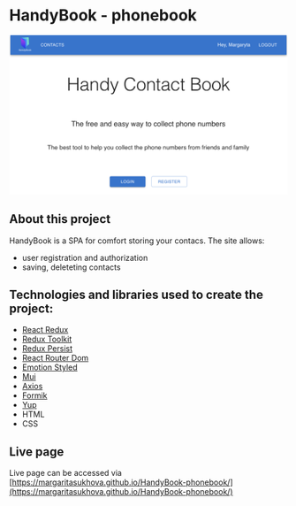 # HandyBook - phonebook

<img src="/src/images/poster.png">

## About this project

HandyBook is a SPA for comfort storing your contacs. The site allows:
* user registration and authorization
* saving, deleteting contacts

## Technologies and libraries used to create the project:

* [React Redux](https://react-redux.js.org)
* [Redux Toolkit](https://redux-toolkit.js.org)
* [Redux Persist](https://github.com/rt2zz/redux-persist)
* [React Router Dom](https://reactrouter.com/en/main)
* [Emotion Styled](https://emotion.sh/docs/styled)
* [Mui](https://mui.com)
* [Axios](https://axios-http.com/ru/docs/intro)
* [Formik](https://formik.org)
* [Yup](https://github.com/jquense/yup)
* HTML
* CSS

## Live page

Live page can be accessed via [https://margaritasukhova.github.io/HandyBook-phonebook/](https://margaritasukhova.github.io/HandyBook-phonebook/)